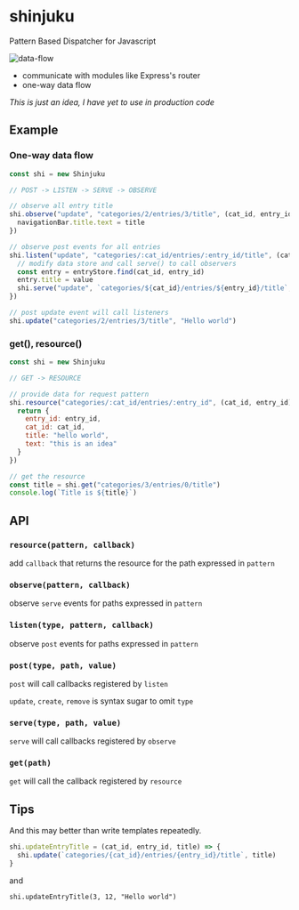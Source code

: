 # shinjuku

Pattern Based Dispatcher for Javascript

![data-flow](https://cloud.githubusercontent.com/assets/5355966/15634596/f50ed908-2602-11e6-8fc9-caed613bba40.png)

- communicate with modules like Express's router
- one-way data flow

*This is just an idea, I have yet to use in production code*

## Example

### One-way data flow

```js
const shi = new Shinjuku

// POST -> LISTEN -> SERVE -> OBSERVE

// observe all entry title
shi.observe("update", "categories/2/entries/3/title", (cat_id, entry_id, title) => {
  navigationBar.title.text = title
})

// observe post events for all entries
shi.listen("update", "categories/:cat_id/entries/:entry_id/title", (cat_id, entry_id, value) => {
  // modify data store and call serve() to call observers
  const entry = entryStore.find(cat_id, entry_id)
  entry.title = value
  shi.serve("update", `categories/${cat_id}/entries/${entry_id}/title`, value)
})

// post update event will call listeners
shi.update("categories/2/entries/3/title", "Hello world")
```

### get(), resource()

```js
const shi = new Shinjuku

// GET -> RESOURCE

// provide data for request pattern
shi.resource("categories/:cat_id/entries/:entry_id", (cat_id, entry_id) => {
  return {
    entry_id: entry_id,
    cat_id: cat_id,
    title: "hello world",
    text: "this is an idea"
  }
})

// get the resource
const title = shi.get("categories/3/entries/0/title")
console.log(`Title is ${title}`)
```

## API

### `resource(pattern, callback)`

add `callback` that returns the resource for the path expressed in `pattern`

### `observe(pattern, callback)`

observe `serve` events for paths expressed in `pattern`

### `listen(type, pattern, callback)`

observe `post` events for paths expressed in `pattern` 

### `post(type, path, value)`

`post` will call callbacks registered by `listen`

`update`, `create`, `remove` is syntax sugar to omit `type`

### `serve(type, path, value)`

`serve` will call callbacks registered by `observe`

### `get(path)`

`get` will call the callback registered by `resource`

## Tips

And this may better than write templates repeatedly.

```js
shi.updateEntryTitle = (cat_id, entry_id, title) => {
  shi.update(`categories/{cat_id}/entries/{entry_id}/title`, title)
}
```

and

```
shi.updateEntryTitle(3, 12, "Hello world")
```
